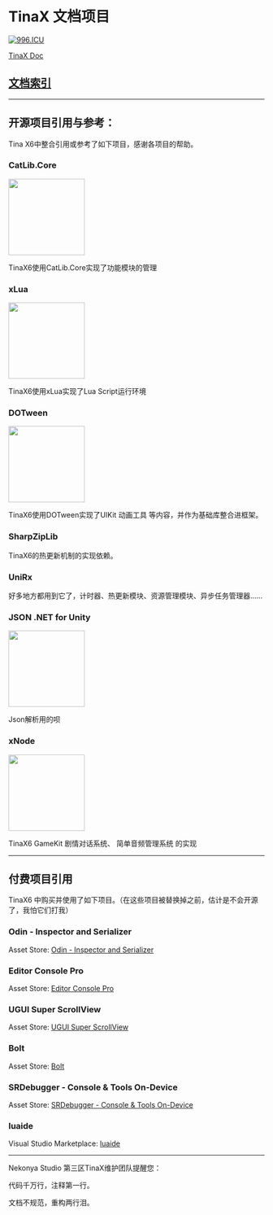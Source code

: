 # TinaX 文档项目

[![996.ICU](https://img.shields.io/badge/link-996.icu-red.svg)](https://996.icu)

[TinaX Doc](https://tinax.corala.space/)



## [文档索引](https://github.com/yomunsam/TinaX6.Doc/wiki/catalog)




-----

## 开源项目引用与参考：

Tina X6中整合引用或参考了如下项目，感谢各项目的帮助。

### CatLib.Core

<a href="https://github.com/CatLib/Core" target="_blank"><img src="https://camo.githubusercontent.com/d402b21f4ebb6532d5d20d94fbfbb3a5c26914fa/687474703a2f2f6361746c69622e696f2f696d67732f6c6f676f2d7478742e706e67" width = "150" /></a>

TinaX6使用CatLib.Core实现了功能模块的管理


### xLua

<a href="https://github.com/Tencent/xLua" target="_blank"><img src="https://github.com/Tencent/xLua/blob/master/Assets/XLua/Doc/xLua.png" width = "150" /></a>

TinaX6使用xLua实现了Lua Script运行环境


### DOTween

<a href="http://dotween.demigiant.com/" target="_blank"><img src="http://dotween.demigiant.com/_imgs/logos/dotween_hotweenv2.png" width = "150" /></a>

TinaX6使用DOTween实现了UIKit 动画工具 等内容，并作为基础库整合进框架。


### SharpZipLib

TinaX6的热更新机制的实现依赖。


### UniRx

好多地方都用到它了，计时器、热更新模块、资源管理模块、异步任务管理器……

### JSON .NET for Unity

<a href="https://assetstore.unity.com/packages/tools/input-management/json-net-for-unity-11347" target="_blank"><img src="https://cdn.assetstore.unity3d.com/key-image/109c19dc-b85f-48a4-b670-a562195650f6.jpg" width = "150" /></a>

Json解析用的呗

### xNode

<a href="https://github.com/Siccity/xNode" target="_blank"><img src="https://user-images.githubusercontent.com/37786733/41541140-71602302-731a-11e8-9434-79b3a57292b6.png" width = "150" /></a>

TinaX6 GameKit 剧情对话系统、 简单音频管理系统 的实现


------

## 付费项目引用

TinaX6 中购买并使用了如下项目。（在这些项目被替换掉之前，估计是不会开源了，我怕它们打我）

### Odin - Inspector and Serializer

Asset Store: [Odin - Inspector and Serializer](https://assetstore.unity.com/packages/tools/utilities/odin-inspector-and-serializer-89041)

### Editor Console Pro

Asset Store: [Editor Console Pro](https://assetstore.unity.com/packages/tools/utilities/editor-console-pro-11889)

### UGUI Super ScrollView

Asset Store: [UGUI Super ScrollView](https://assetstore.unity.com/packages/tools/gui/ugui-super-scrollview-86572)

### Bolt

Asset Store: [Bolt](https://assetstore.unity.com/packages/tools/visual-scripting/bolt-87491)

### SRDebugger - Console & Tools On-Device

Asset Store: [SRDebugger - Console & Tools On-Device](https://assetstore.unity.com/packages/tools/gui/srdebugger-console-tools-on-device-27688)


### luaide

Visual Studio Marketplace: [luaide](https://marketplace.visualstudio.com/items?itemName=kangping.luaide)




------

Nekonya Studio 第三区TinaX维护团队提醒您：

代码千万行，注释第一行。

文档不规范，重构两行泪。
